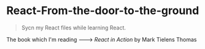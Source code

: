 # React-From-the-door-to-the-ground
> Sycn my React files while learning React.

The book which I'm reading  ---> *React in Action* by Mark Tielens Thomas
